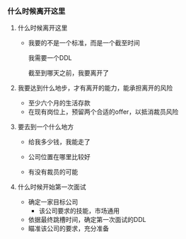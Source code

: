 ### 什么时候离开这里

1. 什么时候离开这里

   - 我要的不是一个标准，而是一个截至时间

     我需要一个DDL

     截至到哪天之前，我要离开了

2. 我要达到什么地步，才有离开的能力，能承担离开的风险

   - 至少六个月的生活存款
   - 在现有岗位上，预留两个合适的offer，以抵消裁员风险

3. 要去到一个什么地方

   - 给我多少钱，我能走了

   - 公司位置在哪里比较好

   - 有没有裁员的可能

4. 什么时候开始第一次面试

   - 确定一家目标公司
     - 该公司要求的技能，市场通用
   - 依据最终跳槽时间，确定第一次面试的DDL
   - 瞄准该公司的要求，充分准备